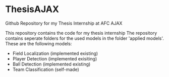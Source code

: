 # ThesisAJAX
Github Repository for my Thesis Internship at AFC AJAX


This repository contains the code for my thesis internship
The repository contains seperate folders for the used models in the folder 'applied models'. These are the following models:
  - Field Localization (implemented existing)
  - Player Detection (implemented exisiting)
  - Ball Detection (implemented existing)
  - Team Classification (self-made)

